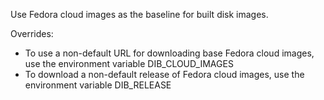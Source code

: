 Use Fedora cloud images as the baseline for built disk images.

Overrides:

 * To use a non-default URL for downloading base Fedora cloud images,
   use the environment variable DIB\_CLOUD\_IMAGES
 * To download a non-default release of Fedora cloud images, use the
   environment variable DIB\_RELEASE
